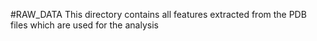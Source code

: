 #RAW_DATA
This directory contains all features extracted from the PDB files which are used for the analysis
